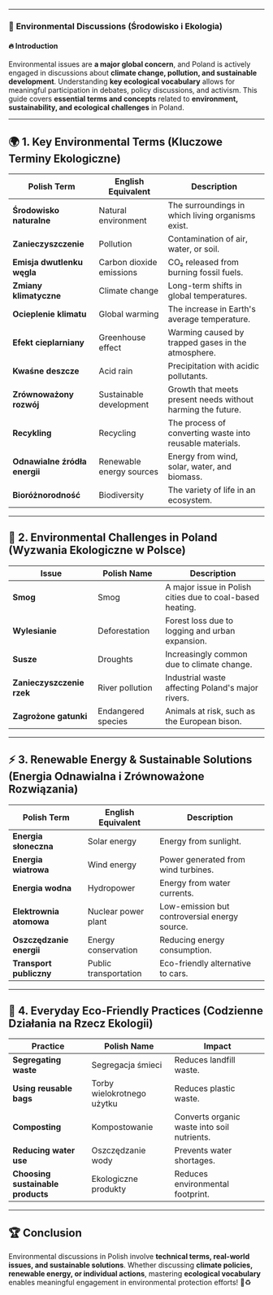 
---
### 📕 **Environmental Discussions (Środowisko i Ekologia)**

#### 🔥 **Introduction**

Environmental issues are **a major global concern**, and Poland is actively engaged in discussions about **climate change, pollution, and sustainable development**. Understanding **key ecological vocabulary** allows for meaningful participation in debates, policy discussions, and activism. This guide covers **essential terms and concepts** related to **environment, sustainability, and ecological challenges** in Poland.

---

## 🌍 **1. Key Environmental Terms (Kluczowe Terminy Ekologiczne)**

|**Polish Term**|**English Equivalent**|**Description**|
|---|---|---|
|**Środowisko naturalne**|Natural environment|The surroundings in which living organisms exist.|
|**Zanieczyszczenie**|Pollution|Contamination of air, water, or soil.|
|**Emisja dwutlenku węgla**|Carbon dioxide emissions|CO₂ released from burning fossil fuels.|
|**Zmiany klimatyczne**|Climate change|Long-term shifts in global temperatures.|
|**Ocieplenie klimatu**|Global warming|The increase in Earth's average temperature.|
|**Efekt cieplarniany**|Greenhouse effect|Warming caused by trapped gases in the atmosphere.|
|**Kwaśne deszcze**|Acid rain|Precipitation with acidic pollutants.|
|**Zrównoważony rozwój**|Sustainable development|Growth that meets present needs without harming the future.|
|**Recykling**|Recycling|The process of converting waste into reusable materials.|
|**Odnawialne źródła energii**|Renewable energy sources|Energy from wind, solar, water, and biomass.|
|**Bioróżnorodność**|Biodiversity|The variety of life in an ecosystem.|

---

## 🚨 **2. Environmental Challenges in Poland (Wyzwania Ekologiczne w Polsce)**

|**Issue**|**Polish Name**|**Description**|
|---|---|---|
|**Smog**|Smog|A major issue in Polish cities due to coal-based heating.|
|**Wylesianie**|Deforestation|Forest loss due to logging and urban expansion.|
|**Susze**|Droughts|Increasingly common due to climate change.|
|**Zanieczyszczenie rzek**|River pollution|Industrial waste affecting Poland's major rivers.|
|**Zagrożone gatunki**|Endangered species|Animals at risk, such as the European bison.|

---

## ⚡ **3. Renewable Energy & Sustainable Solutions (Energia Odnawialna i Zrównoważone Rozwiązania)**

|**Polish Term**|**English Equivalent**|**Description**|
|---|---|---|
|**Energia słoneczna**|Solar energy|Energy from sunlight.|
|**Energia wiatrowa**|Wind energy|Power generated from wind turbines.|
|**Energia wodna**|Hydropower|Energy from water currents.|
|**Elektrownia atomowa**|Nuclear power plant|Low-emission but controversial energy source.|
|**Oszczędzanie energii**|Energy conservation|Reducing energy consumption.|
|**Transport publiczny**|Public transportation|Eco-friendly alternative to cars.|

---

## 🔄 **4. Everyday Eco-Friendly Practices (Codzienne Działania na Rzecz Ekologii)**

|**Practice**|**Polish Name**|**Impact**|
|---|---|---|
|**Segregating waste**|Segregacja śmieci|Reduces landfill waste.|
|**Using reusable bags**|Torby wielokrotnego użytku|Reduces plastic waste.|
|**Composting**|Kompostowanie|Converts organic waste into soil nutrients.|
|**Reducing water use**|Oszczędzanie wody|Prevents water shortages.|
|**Choosing sustainable products**|Ekologiczne produkty|Reduces environmental footprint.|

---

## 🏆 **Conclusion**

Environmental discussions in Polish involve **technical terms, real-world issues, and sustainable solutions**. Whether discussing **climate policies, renewable energy, or individual actions**, mastering **ecological vocabulary** enables meaningful engagement in environmental protection efforts! 🌱♻️